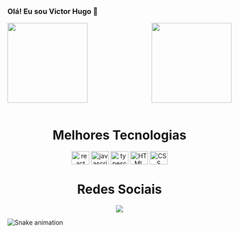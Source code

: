 ### Olá! Eu sou Victor Hugo 👋

<div>
<img height="180em" src="https://github-readme-stats.vercel.app/api?username=VictorCDev&theme=dracula&show_icons=true"/>
<img align="right" height="180em" src="https://github-readme-stats.vercel.app/api/top-langs/?username=VictorCDev&layout=compact&langs_count=16&theme=dracula"/>
  <br>
</div>

<div align="center">
  <div style="display: inline_block"><br>
    <h1 align="center">Melhores Tecnologias</h1>
      <img align="center" alt="react" height="30" width="40" src="https://cdn.jsdelivr.net/gh/devicons/devicon/icons/react/react-original.svg"/>
      <img align="center" alt="javascript" height="30" width="40" src="https://cdn.jsdelivr.net/gh/devicons/devicon/icons/javascript/javascript-original.svg"/>
      <img align="center" alt="typescript" height="30" width="40" src="https://cdn.jsdelivr.net/gh/devicons/devicon/icons/typescript/typescript-original.svg"/>    
      <img align="center" alt="HTML" height="30" width="40" src="https://cdn.jsdelivr.net/gh/devicons/devicon/icons/html5/html5-original.svg"/>
      <img align="center" alt="CSS" height="30" width="40" src="https://cdn.jsdelivr.net/gh/devicons/devicon/icons/css3/css3-original.svg"/>
  </div>
</div>

##

<div align="center">
  <h1 align="center">Redes Sociais</h1>
  <a href="https://www.linkedin.com/in/victor-hugo-0326b5b7/" target="_blank"><img src="https://img.shields.io/badge/LinkedIn-0077B5?style=for-the-badge&logo=linkedin&logoColor=white" target="_blank"></a>
</div>

![Snake animation](https://github.com/VictorCDev/VictorCDev/blob/output/github-contribution-grid-snake.svg)
